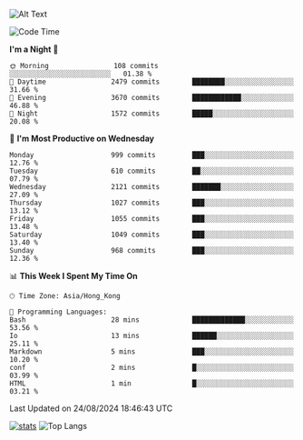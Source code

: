 ![Alt Text](https://media.tenor.com/3Gehha8RO-sAAAAC/goose-dance.gif)

<!--START_SECTION:waka-->
![Code Time](http://img.shields.io/badge/Code%20Time-290%20hrs%2022%20mins-blue)

**I'm a Night 🦉** 

```text
🌞 Morning                108 commits         ░░░░░░░░░░░░░░░░░░░░░░░░░   01.38 % 
🌆 Daytime                2479 commits        ████████░░░░░░░░░░░░░░░░░   31.66 % 
🌃 Evening                3670 commits        ████████████░░░░░░░░░░░░░   46.88 % 
🌙 Night                  1572 commits        █████░░░░░░░░░░░░░░░░░░░░   20.08 % 
```
📅 **I'm Most Productive on Wednesday** 

```text
Monday                   999 commits         ███░░░░░░░░░░░░░░░░░░░░░░   12.76 % 
Tuesday                  610 commits         ██░░░░░░░░░░░░░░░░░░░░░░░   07.79 % 
Wednesday                2121 commits        ███████░░░░░░░░░░░░░░░░░░   27.09 % 
Thursday                 1027 commits        ███░░░░░░░░░░░░░░░░░░░░░░   13.12 % 
Friday                   1055 commits        ███░░░░░░░░░░░░░░░░░░░░░░   13.48 % 
Saturday                 1049 commits        ███░░░░░░░░░░░░░░░░░░░░░░   13.40 % 
Sunday                   968 commits         ███░░░░░░░░░░░░░░░░░░░░░░   12.36 % 
```


📊 **This Week I Spent My Time On** 

```text
🕑︎ Time Zone: Asia/Hong_Kong

💬 Programming Languages: 
Bash                     28 mins             █████████████░░░░░░░░░░░░   53.56 % 
Io                       13 mins             ██████░░░░░░░░░░░░░░░░░░░   25.11 % 
Markdown                 5 mins              ███░░░░░░░░░░░░░░░░░░░░░░   10.20 % 
conf                     2 mins              █░░░░░░░░░░░░░░░░░░░░░░░░   03.99 % 
HTML                     1 min               █░░░░░░░░░░░░░░░░░░░░░░░░   03.21 % 
```


 Last Updated on 24/08/2024 18:46:43 UTC
<!--END_SECTION:waka-->
[![stats](https://github-readme-stats-rose-phi.vercel.app/api?username=jxncted&count_private=true)](https://github.com/jxncted/github-readme-stats)
![Top Langs](https://github-readme-stats-rose-phi.vercel.app/api/top-langs/?username=jxncted\&layout=compact&hide=c,assembly,jupyter%20notebook)
